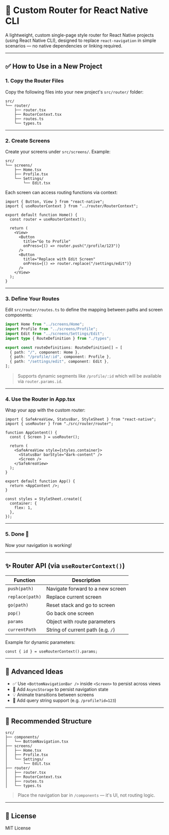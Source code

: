 # 🧭 Custom Router for React Native CLI

A lightweight, custom single-page style router for React Native projects (using
React Native CLI), designed to replace `react-navigation` in simple scenarios —
no native dependencies or linking required.

---

## ✅ How to Use in a New Project

### 1. Copy the Router Files

Copy the following files into your new project's `src/router/` folder:

```
src/
└── router/
    ├── router.tsx
    ├── RouterContext.tsx
    ├── routes.ts
    └── types.ts
```

---

### 2. Create Screens

Create your screens under `src/screens/`. Example:

```
src/
└── screens/
    ├── Home.tsx
    ├── Profile.tsx
    └── Settings/
        └── Edit.tsx
```

Each screen can access routing functions via context:

```tsx
import { Button, View } from "react-native";
import { useRouterContext } from "../router/RouterContext";

export default function Home() {
  const router = useRouterContext();

  return (
    <View>
      <Button
        title="Go to Profile"
        onPress={() => router.push("/profile/123")}
      />
      <Button
        title="Replace with Edit Screen"
        onPress={() => router.replace("/settings/edit")}
      />
    </View>
  );
}
```

---

### 3. Define Your Routes

Edit `src/router/routes.ts` to define the mapping between paths and screen
components:

```ts
import Home from "../screens/Home";
import Profile from "../screens/Profile";
import Edit from "../screens/Settings/Edit";
import type { RouteDefinition } from "./types";

export const routeDefinitions: RouteDefinition[] = [
  { path: "/", component: Home },
  { path: "/profile/:id", component: Profile },
  { path: "/settings/edit", component: Edit },
];
```

> Supports dynamic segments like `/profile/:id` which will be available via
> `router.params.id`.

---

### 4. Use the Router in App.tsx

Wrap your app with the custom router:

```tsx
import { SafeAreaView, StatusBar, StyleSheet } from "react-native";
import { useRouter } from "./src/router/router";

function AppContent() {
  const { Screen } = useRouter();

  return (
    <SafeAreaView style={styles.container}>
      <StatusBar barStyle="dark-content" />
      <Screen />
    </SafeAreaView>
  );
}

export default function App() {
  return <AppContent />;
}

const styles = StyleSheet.create({
  container: {
    flex: 1,
  },
});
```

---

### 5. Done 🎉

Now your navigation is working!

---

## ✨ Router API (via `useRouterContext()`)

| Function        | Description                       |
| --------------- | --------------------------------- |
| `push(path)`    | Navigate forward to a new screen  |
| `replace(path)` | Replace current screen            |
| `go(path)`      | Reset stack and go to screen      |
| `pop()`         | Go back one screen                |
| `params`        | Object with route parameters      |
| `currentPath`   | String of current path (e.g. `/`) |

Example for dynamic parameters:

```tsx
const { id } = useRouterContext().params;
```

---

## 🧪 Advanced Ideas

- ✅ Use `<BottomNavigationBar />` inside `<Screen>` to persist across views
- 💾 Add `AsyncStorage` to persist navigation state
- 💡 Animate transitions between screens
- 🧪 Add query string support (e.g. `/profile?id=123`)

---

## 📁 Recommended Structure

```
src/
├── components/
│   └── BottomNavigation.tsx
├── screens/
│   ├── Home.tsx
│   ├── Profile.tsx
│   └── Settings/
│       └── Edit.tsx
├── router/
│   ├── router.tsx
│   ├── RouterContext.tsx
│   ├── routes.ts
│   └── types.ts
```

> Place the navigation bar in `/components` — it's UI, not routing logic.

---

## 🧾 License

MIT License
